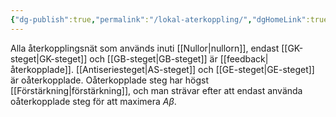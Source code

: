 ```yaml
---
{"dg-publish":true,"permalink":"/lokal-aterkoppling/","dgHomeLink":true,"dgPassFrontmatter":false}
---
```


Alla återkopplingsnät som används inuti [[Nullor|nullorn]], endast [[GK-steget|GK-steget]] och [[GB-steget|GB-steget]] är [[feedback|återkopplade]]. [[Antiseriesteget|AS-steget]] och [[GE-steget|GE-steget]] är oåterkopplade. Oåterkopplade steg har högst [[Förstärkning|förstärkning]], och man strävar efter att endast använda oåterkopplade steg för att maximera $A \beta$.